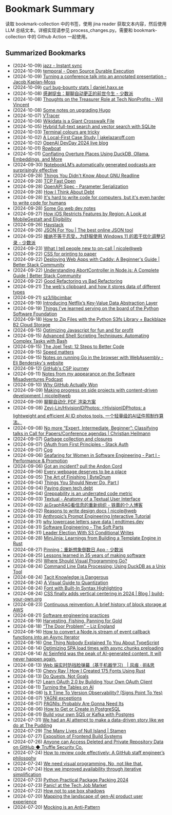 # Bookmark Summary 
读取 bookmark-collection 中的书签，使用 jina reader 获取文本内容，然后使用 LLM 总结文本。详细实现请参见 process_changes.py。需要和 bookmark-collection 中的 Github Action 一起使用。
    
## Summarized Bookmarks
- (2024-10-09) [jazz - Instant sync](202410/2024-10-09-jazz---instant-sync.md)
- (2024-10-09) [temporal - Open Source Durable Execution](202410/2024-10-09-temporal---open-source-durable-execution.md)
- (2024-10-09) [Turning a conference talk into an annotated presentation - Jacob Kaplan-Moss](202410/2024-10-09-turning-a-conference-talk-into-an-annotated-presentation---jacob-kaplan-moss.md)
- (2024-10-09) [curl bug-bounty stats | daniel.haxx.se](202410/2024-10-09-curl-bug-bounty-stats-daniel.haxx.se.md)
- (2024-10-08) [感谢捉虫：聊聊自动更正的前世今生 - 少数派](202410/2024-10-08-%E6%84%9F%E8%B0%A2%E6%8D%89%E8%99%AB%EF%BC%9A%E8%81%8A%E8%81%8A%E8%87%AA%E5%8A%A8%E6%9B%B4%E6%AD%A3%E7%9A%84%E5%89%8D%E4%B8%96%E4%BB%8A%E7%94%9F---%E5%B0%91%E6%95%B0%E6%B4%BE.md)
- (2024-10-08) [Thoughts on the Treasurer Role at Tech NonProfits - Will Vincent](202410/2024-10-08-thoughts-on-the-treasurer-role-at-tech-nonprofits---will-vincent.md)
- (2024-10-08) [Some notes on upgrading Hugo](202410/2024-10-08-some-notes-on-upgrading-hugo.md)
- (2024-10-07) [VTracer](202410/2024-10-07-vtracer.md)
- (2024-10-06) [Wikidata is a Giant Crosswalk File](202410/2024-10-06-wikidata-is-a-giant-crosswalk-file.md)
- (2024-10-05) [Hybrid full-text search and vector search with SQLite](202410/2024-10-05-hybrid-full-text-search-and-vector-search-with-sqlite.md)
- (2024-10-03) [Terminal colours are tricky](202410/2024-10-03-terminal-colours-are-tricky.md)
- (2024-10-02) [A Local-First Case Study | jakelazaroff.com](202410/2024-10-02-a-local-first-case-study-jakelazaroff.com.md)
- (2024-10-02) [OpenAI DevDay 2024 live blog](202410/2024-10-02-openai-devday-2024-live-blog.md)
- (2024-10-01) [Rowboat](202410/2024-10-01-rowboat.md)
- (2024-10-01) [Conflating Overture Places Using DuckDB, Ollama, Embeddings, and More](202410/2024-10-01-conflating-overture-places-using-duckdb%2C-ollama%2C-embeddings%2C-and-more.md)
- (2024-09-30) [NotebookLM’s automatically generated podcasts are surprisingly effective](202409/2024-09-30-notebooklm%E2%80%99s-automatically-generated-podcasts-are-surprisingly-effective.md)
- (2024-09-28) [Things You Didn't Know About GNU Readline](202409/2024-09-28-things-you-didn%27t-know-about-gnu-readline.md)
- (2024-09-28) [TCP Fast Open](202409/2024-09-28-tcp-fast-open.md)
- (2024-09-28) [OpenAPI Spec - Parameter Serialization](202409/2024-09-28-openapi-spec---parameter-serialization.md)
- (2024-09-28) [How I Think About Debt](202409/2024-09-28-how-i-think-about-debt.md)
- (2024-09-28) [It's hard to write code for computers, but it's even harder to write code for humans](202409/2024-09-28-it%27s-hard-to-write-code-for-computers%2C-but-it%27s-even-harder-to-write-code-for-humans.md)
- (2024-09-28) [Some Go web dev notes](202409/2024-09-28-some-go-web-dev-notes.md)
- (2024-09-27) [How iOS Restricts Features by Region: A Look at MobileGestalt and Eligibility](202409/2024-09-27-how-ios-restricts-features-by-region-a-look-at-mobilegestalt-and-eligibility.md)
- (2024-09-26) [Haystack](202409/2024-09-26-haystack.md)
- (2024-09-26) [JSON For You | The best online JSON tool](202409/2024-09-26-json-for-you-the-best-online-json-tool.md)
- (2024-09-25) [接纳不等于忍受，为舒服使用 Windows 11 的若干优化调整记录 - 少数派](202409/2024-09-25-%E6%8E%A5%E7%BA%B3%E4%B8%8D%E7%AD%89%E4%BA%8E%E5%BF%8D%E5%8F%97%EF%BC%8C%E4%B8%BA%E8%88%92%E6%9C%8D%E4%BD%BF%E7%94%A8-windows-11-%E7%9A%84%E8%8B%A5%E5%B9%B2%E4%BC%98%E5%8C%96%E8%B0%83%E6%95%B4%E8%AE%B0%E5%BD%95---%E5%B0%91%E6%95%B0%E6%B4%BE.md)
- (2024-09-23) [What I tell people new to on-call | nicole@web](202409/2024-09-23-what-i-tell-people-new-to-on-call-nicole%40web.md)
- (2024-09-22) [CSS for printing to paper](202409/2024-09-22-css-for-printing-to-paper.md)
- (2024-09-22) [Deploying Web Apps with Caddy: A Beginner's Guide | Better Stack Community](202409/2024-09-22-deploying-web-apps-with-caddy-a-beginner%27s-guide-better-stack-community.md)
- (2024-09-22) [Understanding AbortController in Node.js: A Complete Guide | Better Stack Community](202409/2024-09-22-understanding-abortcontroller-in-node.js-a-complete-guide-better-stack-community.md)
- (2024-09-22) [Good Refactoring vs Bad Refactoring](202409/2024-09-22-good-refactoring-vs-bad-refactoring.md)
- (2024-09-21) [The web's clipboard, and how it stores data of different types](202409/2024-09-21-the-web%27s-clipboard%2C-and-how-it-stores-data-of-different-types.md)
- (2024-09-21) [sz3/libcimbar](202409/2024-09-21-sz3-libcimbar.md)
- (2024-09-19) [Introducing Netflix’s Key-Value Data Abstraction Layer](202409/2024-09-19-introducing-netflix%E2%80%99s-key-value-data-abstraction-layer.md)
- (2024-09-19) [Things I’ve learned serving on the board of the Python Software Foundation](202409/2024-09-19-things-i%E2%80%99ve-learned-serving-on-the-board-of-the-python-software-foundation.md)
- (2024-09-18) [How to Zip Files with the Python S3fs Library + Backblaze B2 Cloud Storage](202409/2024-09-18-how-to-zip-files-with-the-python-s3fs-library-%2B-backblaze-b2-cloud-storage.md)
- (2024-09-15) [Optimizing Javascript for fun and for profit](202409/2024-09-15-optimizing-javascript-for-fun-and-for-profit.md)
- (2024-09-15) [Advanced Shell Scripting Techniques: Automating Complex Tasks with Bash](202409/2024-09-15-advanced-shell-scripting-techniques-automating-complex-tasks-with-bash.md)
- (2024-09-15) [The Joel Test: 12 Steps to Better Code](202409/2024-09-15-the-joel-test-12-steps-to-better-code.md)
- (2024-09-15) [Speed matters](202409/2024-09-15-speed-matters.md)
- (2024-09-15) [Notes on running Go in the browser with WebAssembly - Eli Bendersky's website](202409/2024-09-15-notes-on-running-go-in-the-browser-with-webassembly---eli-bendersky%27s-website.md)
- (2024-09-12) [GitHub's CSP journey](202409/2024-09-12-github%27s-csp-journey.md)
- (2024-09-11) [Notes from my appearance on the Software Misadventures Podcast](202409/2024-09-11-notes-from-my-appearance-on-the-software-misadventures-podcast.md)
- (2024-09-10) [Why GitHub Actually Won](202409/2024-09-10-why-github-actually-won.md)
- (2024-09-09) [Making progress on side projects with content-driven development | nicole@web](202409/2024-09-09-making-progress-on-side-projects-with-content-driven-development-nicole%40web.md)
- (2024-09-09) [聊聊自动化 PDF 渲染方案](202409/2024-09-09-%E8%81%8A%E8%81%8A%E8%87%AA%E5%8A%A8%E5%8C%96-pdf-%E6%B8%B2%E6%9F%93%E6%96%B9%E6%A1%88.md)
- (2024-09-08) [Zeyi-Lin/HivisionIDPhotos: ⚡️HivisionIDPhotos: a lightweight and efficient AI ID photos tools. 一个轻量级的AI证件照制作算法。](202409/2024-09-08-zeyi-lin-hivisionidphotos-%E2%9A%A1%EF%B8%8Fhivisionidphotos-a-lightweight-and-efficient-ai-id-photos-tools.-%E4%B8%80%E4%B8%AA%E8%BD%BB%E9%87%8F%E7%BA%A7%E7%9A%84ai%E8%AF%81%E4%BB%B6%E7%85%A7%E5%88%B6%E4%BD%9C%E7%AE%97%E6%B3%95%E3%80%82.md)
- (2024-09-08) [No more “Expert, Intermediate, Beginner”: Classifying talks in Call for Papers/Conference agendas | Christian Heilmann](202409/2024-09-08-no-more-%E2%80%9Cexpert%2C-intermediate%2C-beginner%E2%80%9D-classifying-talks-in-call-for-papers-conference-agendas-christian-heilmann.md)
- (2024-09-07) [Garbage collection and closures](202409/2024-09-07-garbage-collection-and-closures.md)
- (2024-09-07) [OAuth from First Principles - Stack Auth](202409/2024-09-07-oauth-from-first-principles---stack-auth.md)
- (2024-09-07) [Cog](202409/2024-09-07-cog.md)
- (2024-09-06) [Seafaring for Women in Software Engineering - Part I - Performance & Promotion](202409/2024-09-06-seafaring-for-women-in-software-engineering---part-i---performance-%26-promotion.md)
- (2024-09-06) [Got an incident? pull the Andon Cord](202409/2024-09-06-got-an-incident-pull-the-andon-cord.md)
- (2024-09-06) [Every webpage deserves to be a place](202409/2024-09-06-every-webpage-deserves-to-be-a-place.md)
- (2024-09-05) [The Art of Finishing | ByteDrum](202409/2024-09-05-the-art-of-finishing-bytedrum.md)
- (2024-09-04) [Things You Should Never Do, Part I](202409/2024-09-04-things-you-should-never-do%2C-part-i.md)
- (2024-09-04) [Paying down tech debt](202409/2024-09-04-paying-down-tech-debt.md)
- (2024-09-04) [Greppability is an underrated code metric](202409/2024-09-04-greppability-is-an-underrated-code-metric.md)
- (2024-09-03) [Textual - Anatomy of a Textual User Interface](202409/2024-09-03-textual---anatomy-of-a-textual-user-interface.md)
- (2024-09-02) [从GraphRAG看信息的重新组织 - 铁蕾的个人博客](202409/2024-09-02-%E4%BB%8Egraphrag%E7%9C%8B%E4%BF%A1%E6%81%AF%E7%9A%84%E9%87%8D%E6%96%B0%E7%BB%84%E7%BB%87---%E9%93%81%E8%95%BE%E7%9A%84%E4%B8%AA%E4%BA%BA%E5%8D%9A%E5%AE%A2.md)
- (2024-09-02) [Reasons to write design docs | nicole@web](202409/2024-09-02-reasons-to-write-design-docs-nicole%40web.md)
- (2024-08-31) [Anthropic’s Prompt Engineering Interactive Tutorial](202408/2024-08-31-anthropic%E2%80%99s-prompt-engineering-interactive-tutorial.md)
- (2024-08-31) [why lowercase letters save data | endtimes.dev](202408/2024-08-31-why-lowercase-letters-save-data-endtimes.dev.md)
- (2024-08-31) [Software Engineering - The Soft Parts](202408/2024-08-31-software-engineering---the-soft-parts.md)
- (2024-08-31) [Leader Election With S3 Conditional Writes](202408/2024-08-31-leader-election-with-s3-conditional-writes.md)
- (2024-08-28) [MiniJinja: Learnings from Building a Template Engine in Rust](202408/2024-08-28-minijinja-learnings-from-building-a-template-engine-in-rust.md)
- (2024-08-27) [Pinning：重新想象倒数日 App - 少数派](202408/2024-08-27-pinning%EF%BC%9A%E9%87%8D%E6%96%B0%E6%83%B3%E8%B1%A1%E5%80%92%E6%95%B0%E6%97%A5-app---%E5%B0%91%E6%95%B0%E6%B4%BE.md)
- (2024-08-25) [Lessons learned in 35 years of making software](202408/2024-08-25-lessons-learned-in-35-years-of-making-software.md)
- (2024-08-25) [Where Should Visual Programming Go?](202408/2024-08-25-where-should-visual-programming-go.md)
- (2024-08-24) [Command Line Data Processing: Using DuckDB as a Unix Tool](202408/2024-08-24-command-line-data-processing-using-duckdb-as-a-unix-tool.md)
- (2024-08-24) [Tacit Knowledge is Dangerous](202408/2024-08-24-tacit-knowledge-is-dangerous.md)
- (2024-08-24) [A Visual Guide to Quantization](202408/2024-08-24-a-visual-guide-to-quantization.md)
- (2024-08-24) [Font with Built-In Syntax Highlighting](202408/2024-08-24-font-with-built-in-syntax-highlighting.md)
- (2024-08-24) [CSS finally adds vertical centering in 2024 | Blog | build-your-own.org](202408/2024-08-24-css-finally-adds-vertical-centering-in-2024-blog-build-your-own.org.md)
- (2024-08-23) [Continuous reinvention: A brief history of block storage at AWS](202408/2024-08-23-continuous-reinvention-a-brief-history-of-block-storage-at-aws.md)
- (2024-08-21) [Software engineering practices](202408/2024-08-21-software-engineering-practices.md)
- (2024-08-19) [Harvesting, Fishing, Panning for Gold](202408/2024-08-19-harvesting%2C-fishing%2C-panning-for-gold.md)
- (2024-08-18) [“The Door Problem” – Liz England](202408/2024-08-18-%E2%80%9Cthe-door-problem%E2%80%9D-%E2%80%93-liz-england.md)
- (2024-08-16) [How to convert a Node.js stream of event callback functions into an Async Iterator](202408/2024-08-16-how-to-convert-a-node.js-stream-of-event-callback-functions-into-an-async-iterator.md)
- (2024-08-16) [One Thing Nobody Explained To You About TypeScript](202408/2024-08-16-one-thing-nobody-explained-to-you-about-typescript.md)
- (2024-08-14) [Optimizing SPA load times with async chunks preloading](202408/2024-08-14-optimizing-spa-load-times-with-async-chunks-preloading.md)
- (2024-08-14) [AI Seinfeld was the peak of AI-generated content. It will never happen again.](202408/2024-08-14-ai-seinfeld-was-the-peak-of-ai-generated-content.-it-will-never-happen-again..md)
- (2024-08-13) [Web 端实时防挡脸弹幕（基于机器学习） | 风痕 · 術&思](202408/2024-08-13-web-%E7%AB%AF%E5%AE%9E%E6%97%B6%E9%98%B2%E6%8C%A1%E8%84%B8%E5%BC%B9%E5%B9%95%EF%BC%88%E5%9F%BA%E4%BA%8E%E6%9C%BA%E5%99%A8%E5%AD%A6%E4%B9%A0%EF%BC%89-%E9%A3%8E%E7%97%95-%C2%B7-%E8%A1%93%26%E6%80%9D.md)
- (2024-08-13) [Chevy Ray | How I Created 175 Fonts Using Rust](202408/2024-08-13-chevy-ray-how-i-created-175-fonts-using-rust.md)
- (2024-08-13) [Do Quests, Not Goals](202408/2024-08-13-do-quests%2C-not-goals.md)
- (2024-08-12) [Learn OAuth 2.0 by Building Your Own OAuth Client](202408/2024-08-12-learn-oauth-2.0-by-building-your-own-oauth-client.md)
- (2024-08-11) [Turning the Tables on AI](202408/2024-08-11-turning-the-tables-on-ai.md)
- (2024-08-08) [Is It Time To Version Observability? (Signs Point To Yes)](202408/2024-08-08-is-it-time-to-version-observability-%28signs-point-to-yes%29.md)
- (2024-08-07) [YAGNI exceptions](202408/2024-08-07-yagni-exceptions.md)
- (2024-08-07) [PAGNIs: Probably Are Gonna Need Its](202408/2024-08-07-pagnis-probably-are-gonna-need-its.md)
- (2024-08-06) [How to Get or Create in PostgreSQL](202408/2024-08-06-how-to-get-or-create-in-postgresql.md)
- (2024-08-01) [Build your own SQS or Kafka with Postgres](202408/2024-08-01-build-your-own-sqs-or-kafka-with-postgres.md)
- (2024-07-31) [We had an AI attempt to make a data-driven story like we do at The Pudding](202407/2024-07-31-we-had-an-ai-attempt-to-make-a-data-driven-story-like-we-do-at-the-pudding.md)
- (2024-07-29) [The Many Lives of Null Island | Stamen](202407/2024-07-29-the-many-lives-of-null-island-stamen.md)
- (2024-07-27) [Exposition of Frontend Build Systems](202407/2024-07-27-exposition-of-frontend-build-systems.md)
- (2024-07-26) [Anyone can Access Deleted and Private Repository Data on GitHub ◆ Truffle Security Co.](202407/2024-07-26-anyone-can-access-deleted-and-private-repository-data-on-github-%E2%97%86-truffle-security-co..md)
- (2024-07-24) [How to review code effectively: A GitHub staff engineer’s philosophy](202407/2024-07-24-how-to-review-code-effectively-a-github-staff-engineer%E2%80%99s-philosophy.md)
- (2024-07-24) [We need visual programming. No, not like that.](202407/2024-07-24-we-need-visual-programming.-no%2C-not-like-that..md)
- (2024-07-24) [How we improved availability through iterative simplification](202407/2024-07-24-how-we-improved-availability-through-iterative-simplification.md)
- (2024-07-23) [Python Practical Package Packing 2024](202407/2024-07-23-python-practical-package-packing-2024.md)
- (2024-07-23) [Panic! at the Tech Job Market](202407/2024-07-23-panic%21-at-the-tech-job-market.md)
- (2024-07-22) [How not to use box shadows](202407/2024-07-22-how-not-to-use-box-shadows.md)
- (2024-07-20) [Mapping the landscape of gen-AI product user experience](202407/2024-07-20-mapping-the-landscape-of-gen-ai-product-user-experience.md)
- (2024-07-20) [Mocking is an Anti-Pattern](202407/2024-07-20-mocking-is-an-anti-pattern.md)
